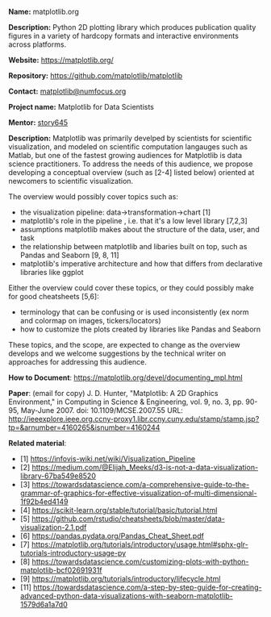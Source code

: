 __Name:__ matplotlib.org

__Description:__ Python 2D plotting library which produces publication quality figures in a variety of hardcopy formats and interactive environments across platforms.

__Website:__ https://matplotlib.org/

__Repository:__ https://github.com/matplotlib/matplotlib

__Contact:__  matplotlib@numfocus.org



__Project name:__ Matplotlib for Data Scientists

__Mentor:__ [story645](https://github.com/story645/)

__Description:__ Matplotlib was primarily develped by scientists for scientific visualization, and modeled on scientific computation langauges such as Matlab, but one of the fastest growing audiences for Matplotlib is data science practitioners. To address the needs of this audience, we propose developing a conceptual overview (such as [2-4] listed below) oriented at newcomers to scientific visualization. 

The overview would possibly cover topics such as:
* the visualization pipeline: data->transformation->chart [1]
* matplotlib's role in the pipeline , i.e. that it's a low level library [7,2,3]
* assumptions matplotlib makes about the structure of the data, user, and task
* the relationship between matplotlib and libaries built on top, such as Pandas and Seaborn [9, 8, 11] 
* matplotlib's imperative architecture and how that differs from declarative libraries like ggplot

Either the overview could cover these topics, or they could possibly make for good cheatsheets [5,6]:
* terminology that can be confusing or is used inconsistently (ex norm and colormap on images, tickers/locators)
* how to customize the plots created by libraries like Pandas and Seaborn

These topics, and the scope, are expected to change as the overview develops and we welcome suggestions by the technical writer on approaches for addressing this audience. 

__How to Document__: https://matplotlib.org/devel/documenting_mpl.html

__Paper__: (email for copy)
J. D. Hunter, "Matplotlib: A 2D Graphics Environment," in Computing in Science & Engineering, vol. 9, no. 3, pp. 90-95, May-June 2007.
doi: 10.1109/MCSE.2007.55
URL: http://ieeexplore.ieee.org.ccny-proxy1.libr.ccny.cuny.edu/stamp/stamp.jsp?tp=&arnumber=4160265&isnumber=4160244

__Related material__:
* [1] https://infovis-wiki.net/wiki/Visualization_Pipeline
* [2] https://medium.com/@Elijah_Meeks/d3-is-not-a-data-visualization-library-67ba549e8520
* [3] https://towardsdatascience.com/a-comprehensive-guide-to-the-grammar-of-graphics-for-effective-visualization-of-multi-dimensional-1f92b4ed4149
* [4] https://scikit-learn.org/stable/tutorial/basic/tutorial.html
* [5] https://github.com/rstudio/cheatsheets/blob/master/data-visualization-2.1.pdf
* [6] https://pandas.pydata.org/Pandas_Cheat_Sheet.pdf
* [7] https://matplotlib.org/tutorials/introductory/usage.html#sphx-glr-tutorials-introductory-usage-py
* [8] https://towardsdatascience.com/customizing-plots-with-python-matplotlib-bcf02691931f
* [9] https://matplotlib.org/tutorials/introductory/lifecycle.html
* [11] https://towardsdatascience.com/a-step-by-step-guide-for-creating-advanced-python-data-visualizations-with-seaborn-matplotlib-1579d6a1a7d0
